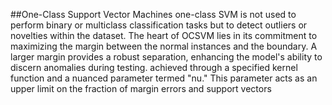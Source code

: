 ##One-Class Support Vector Machines
one-class SVM is not used to perform binary or multiclass classification tasks but to detect outliers or novelties within the dataset. 
The heart of OCSVM lies in its commitment to maximizing the margin between the normal instances and the boundary. 
A larger margin provides a robust separation, enhancing the model's ability to discern anomalies during testing. 
achieved through a specified kernel function and a nuanced parameter termed "nu." This parameter acts as an upper limit on the fraction of margin errors and support vectors
